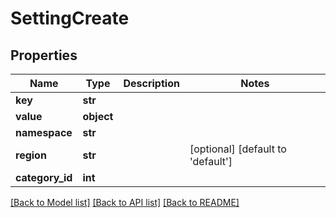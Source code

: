 # SettingCreate

## Properties
Name | Type | Description | Notes
------------ | ------------- | ------------- | -------------
**key** | **str** |  | 
**value** | **object** |  | 
**namespace** | **str** |  | 
**region** | **str** |  | [optional] [default to 'default']
**category_id** | **int** |  | 

[[Back to Model list]](../README.md#documentation-for-models) [[Back to API list]](../README.md#documentation-for-api-endpoints) [[Back to README]](../README.md)

